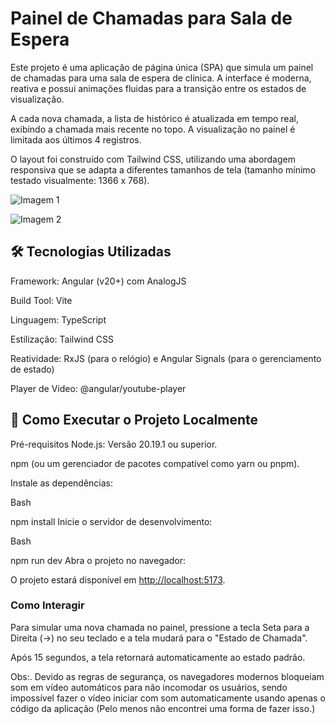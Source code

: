 # Painel de Chamadas para Sala de Espera

Este projeto é uma aplicação de página única (SPA) que simula um painel de chamadas para uma sala de espera de clínica. A interface é moderna, reativa e possui animações fluidas para a transição entre os estados de visualização.

A cada nova chamada, a lista de histórico é atualizada em tempo real, exibindo a chamada mais recente no topo. A visualização no painel é limitada aos últimos 4 registros.

O layout foi construído com Tailwind CSS, utilizando uma abordagem responsiva que se adapta a diferentes tamanhos de tela (tamanho mínimo testado visualmente: 1366 x 768).

![Imagem 1](tela-1.jpeg)

![Imagem 2](tela-2.jpeg)

## 🛠️ Tecnologias Utilizadas

Framework: Angular (v20+) com AnalogJS

Build Tool: Vite

Linguagem: TypeScript

Estilização: Tailwind CSS

Reatividade: RxJS (para o relógio) e Angular Signals (para o gerenciamento de estado)

Player de Vídeo: @angular/youtube-player

## 🚀 Como Executar o Projeto Localmente

Pré-requisitos
Node.js: Versão 20.19.1 ou superior.

npm (ou um gerenciador de pacotes compatível como yarn ou pnpm).

Instale as dependências:

Bash

npm install
Inicie o servidor de desenvolvimento:

Bash

npm run dev
Abra o projeto no navegador:

O projeto estará disponível em <http://localhost:5173>.

### Como Interagir

Para simular uma nova chamada no painel, pressione a tecla Seta para a Direita (→) no seu teclado e a tela mudará para o "Estado de Chamada".

Após 15 segundos, a tela retornará automaticamente ao estado padrão.

Obs:. Devido as regras de segurança, os navegadores modernos bloqueiam som em vídeo automáticos para não incomodar os usuários, sendo impossível fazer o vídeo iniciar com som automaticamente usando apenas o código da aplicação (Pelo menos não encontrei uma forma de fazer isso.)
